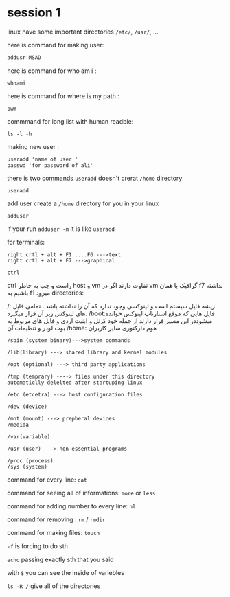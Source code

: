# session 1

linux have some important directories
`/etc/`, `/usr/`, ...

here is command for making user:

```bash
addusr MSAD
```

here is command for who am i :

```
whoami
```

here is command for where is my path :

```
pwm
```

commmand for long list with human readble:

```
ls -l -h
```

making new user :

```
useradd 'name of user '
passwd 'for password of ali'
```

there is two commands 
`useradd` doesn't crerat `/home` directory
```
useradd
```
add user create a `/home` directory for you in your linux
```
adduser
```

if your run `adduser -m` it is like `useradd`


for terminals:

```
right crtl + alt + F1.....F6 --->text
right crtl + alt + F7 --->graphical
```

```
ctrl
```
ctrl راست و چپ به خاطر host و vm تفاوت دارند 
اگر در vm گرافیک یا همان f7 نداشته باشیم به f1 میرود
directories:

/: ریشه فایل سیستم است و لینوکسی وجود ندارد که آن را نداشته باشد . تمامی فایل های لینوکس زیر آن قرار میگیرد.
/boot:فایل هایی که موقع استارتاپ لینوکس خوانده میشوددر این مسیر قرار دارند از جمله خود کرنل و اینیت اردی و فایل های مربوط به بوت لودر و تنظیمات آن
/home: هوم دارکتوری سایر کاربران

```
/sbin (system binary)--->system commands
```

```
/lib(library) ---> shared library and kernel modules
```

```
/opt (optional) ---> third party applications
```

```
/tmp (temprary) ----> files under this directory
automaticlly delelted after startuping linux
```

```
/etc (etcetra) ---> host configuration files
```

```
/dev (device)
```

```
/mnt (mount) ---> prepheral devices
/medida
```

```
/var(variable)
```

```
/usr (user) ---> non-essential programs
```

```
/proc (process)
/sys (system)
```

command for every line:
`cat`

command for seeing all of informations: `more` or `less`

command for adding number to every line: `nl`

command for removing : `rm` / `rmdir`

command for making files: `touch`

`-f` is forcing to do sth

`echo` passing exactly sth that you said

with `$` you can see the inside of variebles

`ls -R /` give all of the directories
